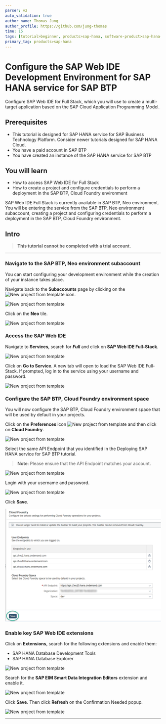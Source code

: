 ```yaml
---
parser: v2
auto_validation: true
author_name: Thomas Jung
author_profile: https://github.com/jung-thomas
time: 15
tags: [tutorial>beginner, products>sap-hana, software-product>sap-hana-service-for-sap-btp, tutorial>license]
primary_tag: products>sap-hana
---
```


# Configure the SAP Web IDE Development Environment for SAP HANA service for SAP BTP

<!-- description --> Configure SAP Web IDE for Full Stack, which you will use to create a multi-target application based on the SAP Cloud Application Programming Model.

## Prerequisites

- This tutorial is designed for SAP HANA service for SAP Business Technology Platform. Consider newer tutorials designed for SAP HANA Cloud.
- You have a paid account in SAP BTP
- You have created an instance of the SAP HANA service for SAP BTP

## You will learn

- How to access SAP Web IDE for Full Stack
- How to create a project and configure credentials to perform a deployment in the SAP BTP, Cloud Foundry environment

SAP Web IDE Full Stack is currently available in SAP BTP, Neo environment. You will be entering the service from the SAP BTP, Neo environment subaccount, creating a project and configuring credentials to perform a deployment in the SAP BTP, Cloud Foundry environment.

## Intro

>**This tutorial cannot be completed with a trial account.**
---

### Navigate to the SAP BTP, Neo environment subaccount


You can start configuring your development environment while the creation of your instance takes place.

Navigate back to the **Subaccounts** page by clicking on the ![New project from template](1.png) icon.

![New project from template](2.png)

Click on the **Neo** tile.

![New project from template](3.png)


### Access the SAP Web IDE


Navigate to **Services**, search for ***Full*** and click on **SAP Web IDE Full-Stack**.

![New project from template](4.png)

Click on **Go to Service**. A new tab will open to load the SAP Web IDE Full-Stack. If prompted, log in to the service using your username and password.

![New project from template](5.png)


### Configure the SAP BTP, Cloud Foundry environment space


You will now configure the SAP BTP, Cloud Foundry environment space that will be used by default in your projects.

Click on the **Preferences** icon ![New project from template](6.png) and then click on **Cloud Foundry**.

![New project from template](7.png)

Select the same API Endpoint that you identified in the Deploying SAP HANA service for SAP BTP tutorial.

>**Note**: Please ensure that the API Endpoint matches your account.

![New project from template](8.png)

Login with your username and password.

![New project from template](9.png)


Click **Save**.

![New project from template](12X.png)


### Enable key SAP Web IDE extensions


Click on **Extensions**, search for the following extensions and enable them:

* SAP HANA Database Development Tools
* SAP HANA Database Explorer

![New project from template](13.png)

Search for the **SAP EIM Smart Data Integration Editors** extension and enable it.

![New project from template](14.png)

Click **Save**. Then click **Refresh** on the Confirmation Needed popup.

![New project from template](15.png)



---
